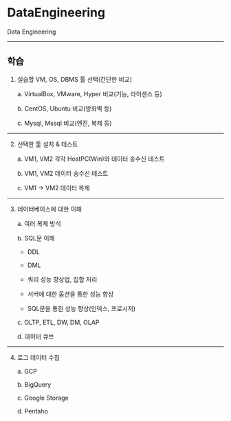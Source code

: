 # DataEngineering
Data Engineering

---
## 학습 

1. 실습할 VM, OS, DBMS 툴 선택(간단한 비교)

	a. VirtualBox, VMware, Hyper 비교(기능, 라이센스 등)
	
	b. CentOS, Ubuntu 비교(방화벽 등)
	
	c. Mysql, Mssql 비교(엔진, 복제 등)
  
---

2. 선택한 툴 설치 & 테스트

	a. VM1, VM2 각각 HostPC(Win)와 데이터 송수신 테스트
 
	b. VM1, VM2 데이터 송수신 테스트
 
	c. VM1 -> VM2 데이터 복제
 	
---	

3. 데이터베이스에 대한 이해

	a. 여러 복제 방식
	
	b. SQL문 이해
	
	- DDL
	
	- DML
	
	- 쿼리 성능 향상법, 집합 처리
	
	- 서버에 대한 옵션을 통한 성능 향상
	
	- SQL문을 통한 성능 향상(인덱스, 프로시저)
	
	c. OLTP, ETL, DW, DM, OLAP
	
	d. 데이터 큐브
	
	
---

4. 로그 데이터 수집

	a. GCP
	
	b. BigQuery
	
	c. Google Storage
	
	d. Pentaho
	
	
